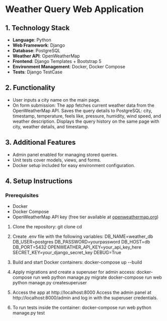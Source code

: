 # Weather Query Web Application

## 1. Technology Stack
- **Language**: Python  
- **Web Framework**: Django  
- **Database**: PostgreSQL  
- **Weather API**: OpenWeatherMap
- **Frontend**: Django Templates + Bootstrap 5  
- **Environment Management**: Docker, Docker Compose
- **Tests**: Django TestCase 

## 2. Functionality
- User inputs a city name on the main page.
- On form submission:
  The app fetches current weather data from the OpenWeatherMap API.
  Saves the query details to PostgreSQL: city, timestamp, temperature, feels like, pressure, humidity, wind speed, and weather description.
  Displays the query history on the same page with city, weather details, and timestamp.

## 3. Additional Features
- Admin panel enabled for managing stored queries.
- Unit tests cover models, views, and forms.
- Docker setup included for easy environment configuration.

## 4. Setup Instructions

### Prerequisites
- Docker
- Docker Compose
- OpenWeatherMap API key (free tier available at [openweathermap.org](https://openweathermap.org/))

1. Clone the repository:
git clone <your-repo-url>
cd <your-repo-folder>

2. Create .env file with the following variables:
DB_NAME=weather_db
DB_USER=postgres
DB_PASSWORD=yourpassword
DB_HOST=db
DB_PORT=5432
OPENWEATHER_API_KEY=your_api_key_here
SECRET_KEY=your_django_secret_key
DEBUG=True

3. Build and start Docker containers:
docker-compose up --build

4. Apply migrations and create a superuser for admin access:
docker-compose run web python manage.py migrate
docker-compose run web python manage.py createsuperuser

5. Access the app at http://localhost:8000
Access the admin panel at http://localhost:8000/admin and log in with the superuser credentials.

6. To run tests inside the container:
docker-compose run web python manage.py test